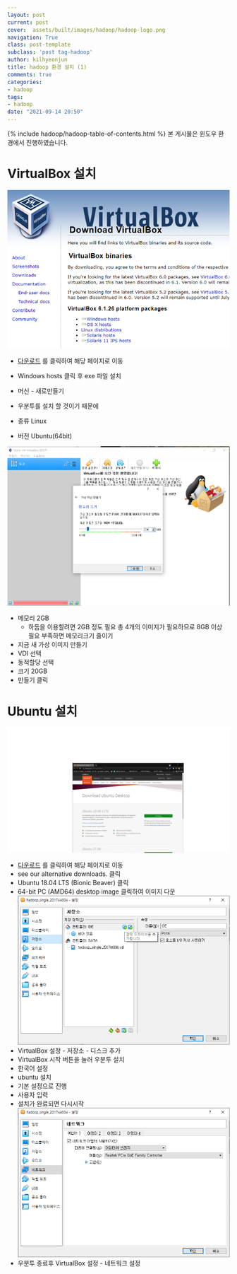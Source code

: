 ```yaml
---
layout: post
current: post
cover:  assets/built/images/hadoop/hadoop-logo.png
navigation: True
class: post-template
subclass: 'post tag-hadoop'
author: kilhyeonjun
title: hadoop 환경 설치 (1)
comments: true
categories:
- hadoop
tags:
- hadoop
date: "2021-09-14 20:50"
---
```

{% include hadoop/hadoop-table-of-contents.html %}
본 게시물은 윈도우 환경에서 진행하였습니다.

# VirtualBox 설치
![img](assets/built/images/hadoop/vbdown.PNG)
- [다운로드](https://www.virtualbox.org/wiki/Downloads) 를 클릭하여 해당 페이지로 이동
- Windows hosts 클릭 후 exe 파일 설치

- 머신 - 새로만들기
- 우분투를 설치 할 것이기 때문에
- 종류 Linux
- 버전 Ubuntu(64bit)

![img](assets/built/images/hadoop/memory.PNG)
- 메모리 2GB
  - 하둡을 이용할려면 2GB 정도 필요
    총 4개의 이미지가 필요하므로 8GB 이상 필요
    부족하면 메모리크기 줄이기
- 지금 새 가상 이미지 만들기
- VDI 선택
- 동적할당 선택
- 크기 20GB
- 만들기 클릭

# Ubuntu 설치
![img](assets/built/images/hadoop/ubuntudown.png)
- [다운로드](https://ubuntu.com/download/desktop) 를 클릭하여 해당 페이지로 이동
- see our alternative downloads. 클릭
- Ubuntu 18.04 LTS (Bionic Beaver) 클릭
- 64-bit PC (AMD64) desktop image 클릭하여 이미지 다운  
![img](assets/built/images/hadoop/disk.png)
- VirtualBox 설정 - 저장소 - 디스크 추가
- VirtualBox 시작 버튼을 눌러 우분투 설치
- 한국어 설정
- ubuntu 설치
- 기본 설정으로 진행
- 사용자 입력
- 설치가 완료되면 다시시작  
![img](assets/built/images/hadoop/net.png)
- 우분투 종료후 VirtualBox 설정 - 네트워크 설정 